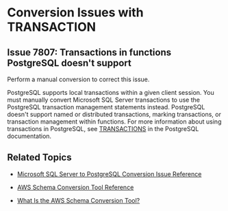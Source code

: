 # Conversion Issues with TRANSACTION<a name="sct-reference-Microsoft-SQL-Server-PostgreSQL-TRANSACTION"></a>

## Issue 7807: Transactions in functions PostgreSQL doesn't support<a name="sct-reference-7807"></a>

Perform a manual conversion to correct this issue\.

PostgreSQL supports local transactions within a given client session\. You must manually convert Microsoft SQL Server transactions to use the PostgreSQL transaction management statements instead\. PostgreSQL doesn't support named or distributed transactions, marking transactions, or transaction management within functions\. For more information about using transactions in PostgreSQL, see [TRANSACTIONS](http://www.postgresql.org/docs/9.5/static/tutorial-transactions.html) in the PostgreSQL documentation\.

## Related Topics<a name="sct-reference-Microsoft-SQL-Server-PostgreSQL-TRANSACTION-related"></a>

+  [Microsoft SQL Server to PostgreSQL Conversion Issue Reference](sct-reference-Microsoft-SQL-Server-PostgreSQL.md) 

+  [AWS Schema Conversion Tool Reference](CHAP_SchemaConversionTool.Reference.md) 

+  [What Is the AWS Schema Conversion Tool?](Welcome.md) 